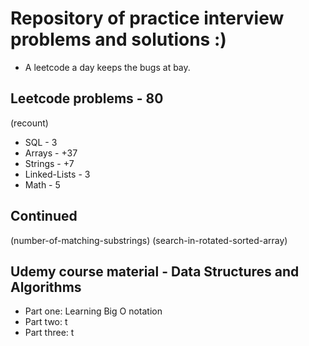 
# Repository of practice interview problems and solutions :)
 - A leetcode a day keeps the bugs at bay.

## Leetcode problems - 80
(recount)
 - SQL - 3
 - Arrays - +37
 - Strings - +7
 - Linked-Lists - 3 
 - Math - 5

 ## Continued
 (number-of-matching-substrings)
 (search-in-rotated-sorted-array)

 ## Udemy course material - Data Structures and Algorithms
  - Part one: Learning Big O notation
  - Part two: t
  - Part three: t


